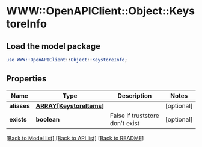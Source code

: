 # WWW::OpenAPIClient::Object::KeystoreInfo

## Load the model package
```perl
use WWW::OpenAPIClient::Object::KeystoreInfo;
```

## Properties
Name | Type | Description | Notes
------------ | ------------- | ------------- | -------------
**aliases** | [**ARRAY[KeystoreItems]**](KeystoreItems.md) |  | [optional] 
**exists** | **boolean** | False if truststore don&#39;t exist | [optional] 

[[Back to Model list]](../README.md#documentation-for-models) [[Back to API list]](../README.md#documentation-for-api-endpoints) [[Back to README]](../README.md)



